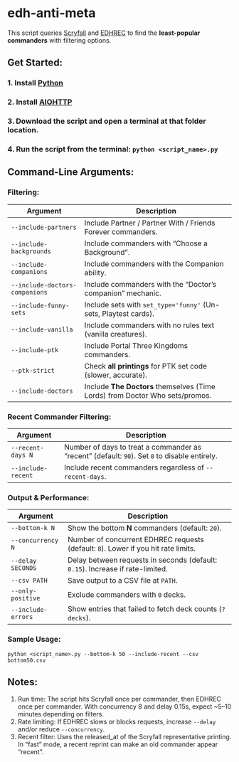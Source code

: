 # edh-anti-meta

This script queries [Scryfall](https://scryfall.com) and [EDHREC](https://edhrec.com) to find the **least-popular commanders** with filtering options.

## Get Started:
### 1. Install [Python](https://wiki.python.org/moin/BeginnersGuide/Download)
### 2. Install [AIOHTTP](https://docs.aiohttp.org/en/stable/)
### 3. Download the script and open a terminal at that folder location.
### 4. Run the script from the terminal: ```python <script_name>.py```

## Command-Line Arguments:

### Filtering:
| Argument                       | Description                                                                  |
| ------------------------------ | ---------------------------------------------------------------------------- |
| `--include-partners`           | Include Partner / Partner With / Friends Forever commanders.                 |
| `--include-backgrounds`        | Include commanders with “Choose a Background”.                               |
| `--include-companions`         | Include commanders with the Companion ability.                               |
| `--include-doctors-companions` | Include commanders with the “Doctor’s companion” mechanic.                   |
| `--include-funny-sets`         | Include sets with `set_type='funny'` (Un-sets, Playtest cards).              |
| `--include-vanilla`            | Include commanders with no rules text (vanilla creatures).                   |
| `--include-ptk`                | Include Portal Three Kingdoms commanders.                                    |
| `--ptk-strict`                 | Check **all printings** for PTK set code (slower, accurate).                 |
| `--include-doctors`            | Include **The Doctors** themselves (Time Lords) from Doctor Who sets/promos. |

### Recent Commander Filtering:
| Argument           | Description                                                                                   |
| ------------------ | --------------------------------------------------------------------------------------------- |
| `--recent-days N`  | Number of days to treat a commander as “recent” (default: `90`). Set `0` to disable entirely. |
| `--include-recent` | Include recent commanders regardless of `--recent-days`.                                      |

### Output & Performance:
| Argument           | Description                                                                        |
| ------------------ | ---------------------------------------------------------------------------------- |
| `--bottom-k N`     | Show the bottom **N** commanders (default: `20`).                                  |
| `--concurrency N`  | Number of concurrent EDHREC requests (default: `8`). Lower if you hit rate limits. |
| `--delay SECONDS`  | Delay between requests in seconds (default: `0.15`). Increase if rate-limited.     |
| `--csv PATH`       | Save output to a CSV file at `PATH`.                                               |
| `--only-positive`  | Exclude commanders with `0` decks.                                                 |
| `--include-errors` | Show entries that failed to fetch deck counts (`? decks`).                         |

### Sample Usage: 
```python <script_name>.py --bottom-k 50 --include-recent --csv bottom50.csv```

## Notes:
1. Run time: The script hits Scryfall once per commander, then EDHREC once per commander. With concurrency 8 and delay 0.15s, expect ~5–10 minutes depending on filters.
2. Rate limiting: If EDHREC slows or blocks requests, increase ```--delay``` and/or reduce ```--concurrency```.
3. Recent filter: Uses the released_at of the Scryfall representative printing. In “fast” mode, a recent reprint can make an old commander appear “recent”.
